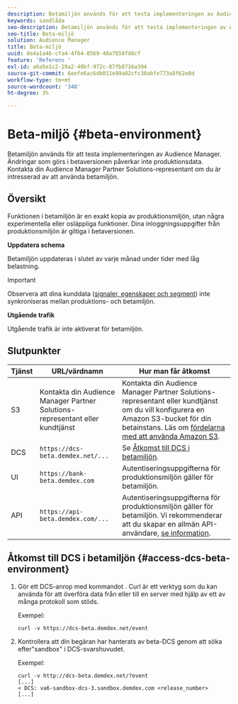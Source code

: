 ```yaml
---
description: Betamiljön används för att testa implementeringen av Audience Manager. Ändringar som görs i betaversionen påverkar inte produktionsdata. Kontakta din Audience Manager Partner Solutions-representant om du är intresserad av att använda betamiljön.
keywords: sandlåda
seo-description: Betamiljön används för att testa implementeringen av Audience Manager. Ändringar som görs i betaversionen påverkar inte produktionsdata. Kontakta din Audience Manager Partner Solutions-representant om du är intresserad av att använda betamiljön.
seo-title: Beta-miljö
solution: Audience Manager
title: Beta-miljö
uuid: de4a1a46-cfa4-4f64-8569-48a7650fd8cf
feature: 'Referens '
exl-id: a6a5e1c2-29a2-40bf-972c-87fb8716a394
source-git-commit: 6eefe6ac6db011e99a02cfc38abfe773a8f62e0d
workflow-type: tm+mt
source-wordcount: '348'
ht-degree: 3%

---
```


# Beta-miljö {#beta-environment}

Betamiljön används för att testa implementeringen av Audience Manager. Ändringar som görs i betaversionen påverkar inte produktionsdata. Kontakta din Audience Manager Partner Solutions-representant om du är intresserad av att använda betamiljön.

## Översikt

Funktionen i betamiljön är en exakt kopia av produktionsmiljön, utan några experimentella eller osläppliga funktioner. Dina inloggningsuppgifter från produktionsmiljön är giltiga i betaversionen.

**Uppdatera schema**

Betamiljön uppdateras i slutet av varje månad under tider med låg belastning.

>[!IMPORTANT]
>
>Observera att dina kunddata ([signaler, egenskaper och segment](https://experienceleague.adobe.com/docs/audience-manager/user-guide/reference/signal-trait-segment.html?lang=en)) inte synkroniseras mellan produktions- och betamiljön.

**Utgående trafik**

Utgående trafik är inte aktiverat för betamiljön.

## Slutpunkter

| Tjänst | URL/värdnamn | Hur man får åtkomst |
|--- |--- | --- |
| S3 | Kontakta din Audience Manager Partner Solutions-representant eller kundtjänst | Kontakta din Audience Manager Partner Solutions-representant eller kundtjänst om du vill konfigurera en Amazon S3-bucket för din betainstans. Läs om [fördelarna med att använda Amazon S3](../reference/amazon-s3.md). |
| DCS | `https://dcs-beta.demdex.net/...` | Se [Åtkomst till DCS i betamiljön](../reference/beta-environment.md#access-dcs-beta-environment). |
| UI | `https://bank-beta.demdex.com` | Autentiseringsuppgifterna för produktionsmiljön gäller för betamiljön. |
| API | `https://api-beta.demdex.com/...` | Autentiseringsuppgifterna för produktionsmiljön gäller för betamiljön. Vi rekommenderar att du skapar en allmän API-användare, [se information](../api/rest-api-main/aam-api-getting-started.md#requirements). |

## Åtkomst till DCS i betamiljön {#access-dcs-beta-environment}

1. Gör ett DCS-anrop med kommandot [](https://curl.haxx.se/docs/manpage.html). Curl är ett verktyg som du kan använda för att överföra data från eller till en server med hjälp av ett av många protokoll som stöds.

   Exempel:

   `curl -v https://dcs-beta.demdex.net/event`

1. Kontrollera att din begäran har hanterats av beta-DCS genom att söka efter&quot;sandbox&quot; i DCS-svarshuvudet.

   Exempel:

   ```
   curl -v http://dcs-beta.demdex.net/?event
   [...]
   < DCS: va6-sandbox-dcs-3.sandbox.demdex.com <release_number>
   [...]
   ```

<!--

1. Determine the load balancer's endpoint IP addresses.

   Run the `dig`  [command](https://en.wikipedia.org/wiki/Dig_(command)) to determine the IP address of the nearest load balancer. The `dig` command queries the Domain Name System and returns the name and IP addresses of the [!DNL Audience Manager] [!UICONTROL Data Collection Servers (DCS)].

   ```
   dig dcs-beta.demdex.net
   ...
   dcs-sandbox-1754093861.us-east-1.elb.amazonaws.com. 60 IN A 52.87.15.51
   dcs-sandbox-1754093861.us-east-1.elb.amazonaws.com. 60 IN A 50.16.150.8
   dcs-sandbox-1754093861.us-east-1.elb.amazonaws.com. 60 IN A 52.2.228.100
   ```

2. Using one of the addresses in the above table, add a static DNS entry in the [!DNL /etc/hosts] file.

   On Windows, modify [!DNL c:\WINDOWS\system32\drivers\etc\hosts].

   For example:

   [!DNL 52.87.15.51 *`samplepartner`*.demdex.net]

   >[!NOTE]
   >
   >The addresses change occasionally, so you must keep your [!DNL /etc/hosts] file up to date.

   Additionally, if you need to set up ID synchronization, you must add a similar entry for [!DNL dpm.demdex.net.]

   [!DNL 52.87.15.51 dpm.demdex.net]. 

3. Make a DCS call, using the `curl` [command](https://curl.haxx.se/docs/manpage.html). Curl is a tool to transfer data from or to a server, using one of many supported protocols.

   For example:

   [!DNL https://<domain>/event?product=camera] 

4. Verify that your request was served by the beta DCS by looking for "sandbox" in the DCS response header.

   For example:

   ```
   curl -v https://dcs-beta.demdex.net/?event
   [...]
   < DCS: va6-sandbox-dcs-3.sandbox.demdex.com <release_number>
   [...]
   ```

   -->
